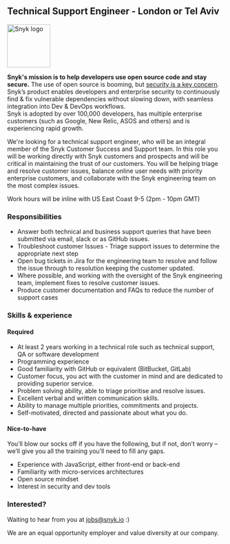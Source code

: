 ## Technical Support Engineer - London or Tel Aviv


<img src="https://snyk.io/images/snyk-dog.png" width="100" alt="Snyk logo" />

**Snyk's mission is to help developers use open source code and stay secure.** The use of open source is booming, but [security is a key concern](https://snyk.io/stateofossecurity/). Snyk’s product enables developers and enterprise security to continuously find & fix vulnerable dependencies without slowing down, with seamless integration into Dev & DevOps workflows.  
Snyk is adopted by over 100,000 developers, has multiple enterprise customers (such as Google, New Relic, ASOS and others) and is experiencing rapid growth.

We're looking for a technical support engineer, who will be an integral member of the Snyk Customer Success and Support team. In this role you will be working directly with Snyk customers and prospects and will be critical in maintaining the trust of our customers. You will be helping triage and resolve customer issues, balance online user needs with priority enterprise customers, and collaborate with the Snyk engineering team on the most complex issues.

Work hours will be inline with US East Coast 9-5 (2pm - 10pm GMT)

### Responsibilities

- Answer both technical and business support queries that have been submitted via email, slack or as GitHub issues.
- Troubleshoot customer Issues - Triage support issues to determine the appropriate next step
- Open bug tickets in Jira for the engineering team to resolve and follow the issue through to resolution keeping the customer updated.
- Where possible, and working with the oversight of the Snyk engineering team, implement fixes to resolve customer issues.
- Produce customer documentation and FAQs to reduce the number of support cases

### Skills & experience

#### Required

- At least 2 years working in a technical role such as technical support, QA or software development
- Programming experience 
- Good familiarity with GitHub or equivalent (BitBucket, GitLab)
- Customer focus, you act with the customer in mind and are dedicated to providing superior service. 
- Problem solving ability, able to triage prioritise and resolve issues.
- Excellent verbal and written communication skills.
- Ability to manage multiple priorities, commitments and projects.
- Self-motivated, directed and passionate about what you do. 

#### Nice-to-have

You’ll blow our socks off if you have the following, but if not, don’t worry – we’ll give you all the training you’ll need to fill any gaps.

- Experience with JavaScript, either front-end or back-end
- Familiarity with micro-services architectures
- Open source mindset
- Interest in security and dev tools

### Interested?

Waiting to hear from you at jobs@snyk.io :)

We are an equal opportunity employer and value diversity at our company.

